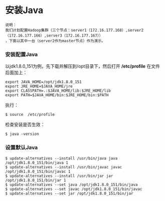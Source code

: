 安装Java
=================================================================================
```
说明：
我们计划配置Hadoop集群（三个节点：server1（172.16.177.168）,server2（172.16.177.166）,server3（172.16.177.167））
，下面以其中一台（server2作为master节点）作为演示。
```

### 安装配置Java
以jdk1.8.0_151为例，先下载并解压到/opt目录下，然后打开 **/etc/profile** 在文件后面加上：
```shell
export JAVA_HOME=/opt/jdk1.8.0_151
export JRE_HOME=$JAVA_HOME/jre
export CLASSPATH=.:$JAVA_HOME/lib:$JRE_HOME/lib
export PATH=$JAVA_HOME/bin:$JRE_HOME/bin:$PATH
```
执行：
```shell
$ source  /etc/profile
```
检查安装是否生效：
```shell
$ java -version
```

### 设置默认Java
```shell
$ update-alternatives --install /usr/bin/java java /opt/jdk1.8.0_151/bin/java 1
$ update-alternatives --install /usr/bin/javac javac /opt/jdk1.8.0_151/bin/javac 1
$ update-alternatives --install /usr/bin/jar jar /opt/jdk1.8.0_151/bin/jar 1
$ update-alternatives --set java /opt/jdk1.8.0_151/bin/java
$ update-alternatives --set javac /opt/jdk1.8.0_151/bin/javac
$ update-alternatives --set jar /opt/jdk1.8.0_151/bin/jar
```
